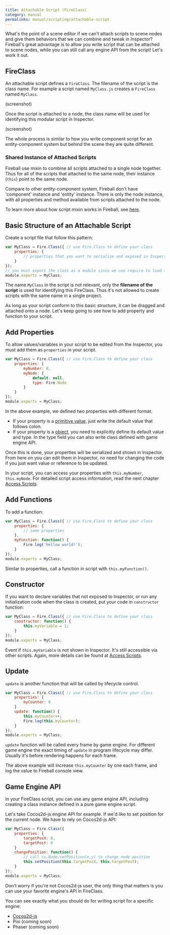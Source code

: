 ```yaml
---
title: Attachable Script (FireClass)
category: manual
permalinks: manual/scripting/attachable-script
---
```


What's the point of a scene editor if we can't attach scripts to scene nodes and give them behaviors that we can combine and tweak in Inspector? Fireball's great advantage is to allow you write script that can be attached to scene nodes, while you can still call any engine API from the script! Let's work it out.

## FireClass

An attachable script defines a `FireClass`. The filename of the script is the class name. For example a script named `MyClass.js` creates a `FireClass` named `MyClass`.

(screenshot)

Once the script is attached to a node, the class name will be used for identifying this modular script in Inspector.

(screenshot)

The whole process is similar to how you write component script for an entity-component system but behind the scene they are quite different.

### Shared Instance of Attached Scripts

Fireball use mixin to combine all scripts attached to a single node together. Thus for all of the scripts that attached to the same node, their instance (`this`) point to the same node.

Compare to other entity-component system, Fireball don't have 'component' instance and 'entity' instance. There is only the node instance, with all properties and method available from scripts attached to the node.

To learn more about how script mixin works in Fireball, see [here]().

## Basic Structure of an Attachable Script

Create a script file that follow this pattern:

```js
var MyClass = Fire.Class({ // use Fire.Class to define your class
    properties: {
        // properties that you want to serialize and exposed in Inspector
    }
});
// you must export the class as a module since we use require to load these FireClass
module.exports = MyClass;
```

The name `MyClass` in the script is not relevant, only the **filename of the script** is used for identifying this FireClass. Thus it's not allowed to create scripts with the same name in a single project.

As long as your script conform to this basic structure, it can be dragged and attached onto a node. Let's keep going to see how to add property and function to your script.

## Add Properties

To allow values/variables in your script to be edited from the Inspector, you must add them as `properties` in your script.

```js
var MyClass = Fire.Class({ // use Fire.Class to define your class
    properties: {
        myNumber: 0,
        myNode: {
            default: null,
            type: Fire.Node
        }
    }
});
module.exports = MyClass;
```

In the above example, we defined two properties with different format.

- If your property is a [primitive value](https://developer.mozilla.org/en-US/docs/Web/JavaScript/Data_structures#Primitive_values), just write the default value that follows colon.
- If your property is a [object](https://developer.mozilla.org/en-US/docs/Web/JavaScript/Data_structures#Objects), you need to explicitly define its default value and type. In the type field you can also write class defined with game engine API.

Once this is done, your properties will be serialized and shown in Inspector. From here on you can edit them in Inspector, no need for changing the code if you just want value or reference to be updated.

In your script, you can access your properties with `this.myNumber`, `this.myNode`. For detailed script access information, read the next chapter [Access Scripts]().

## Add Functions

To add a function:

```js
var MyClass = Fire.Class({ // use Fire.Class to define your class
    properties: {
        // some properties
    },
    myFunction: function() {
        Fire.log('hellow world!');
    }
});
module.exports = MyClass;
```

Similar to properties, call a function in script with `this.myFunction()`.

## Constructor

If you want to declare variables that not exposed to Inspector, or run any initialization code when the class is created, put your code in `constructor` function:

```js
var MyClass = Fire.Class({ // use Fire.Class to define your class
    constructor: function() {
        this.myVariable = 1;
    }
});
module.exports = MyClass;
```

Event if `this.myVariable` is not shown in Inspector. It's still accessible via other scripts. Again, more details can be found at [Access Scripts]().

## Update

`update` is another function that will be called by lifecycle control.

```js
var MyClass = Fire.Class({ // use Fire.Class to define your class
    properties: {
        myCounter: 0
    }
    update: function() {
        this.myCounter++;
        Fire.log(this.myCounter);
    }
});
module.exports = MyClass;
```

`update` function will be called every frame by game engine. For different game engine the exact timing of `update` in program lifecycle may differ. Usually it's before rendering happens for each frame.

The above example will increase `this.myCounter` by one each frame, and log the value to Fireball console view.

## Game Engine API

In your FireClass script, you can use any game engine API, including creating a class instance defined in a pure game engine script.

Let's take Cocos2d-js engine API for example. If we'd like to set position for the current node. We have to rely on Cocos2d-js API:
```js
var MyClass = Fire.Class({
    properties: {
        targetPosX: 0,
        targetPosY: 0
    }
    changePosition: function() {
        // call cc.Node.setPosition(x,y) to change node position
        this.setPosition(this.targetPosX, this.targetPosY);
    }
});
module.exports = MyClass;
```

Don't worry if you're not Cocos2d-js user, the only thing that matters is you can use your favorite engine's API in FireClass.

You can see exactly what you should do for writing script for a specific engine:

- [Cocos2d-js](runtimes/cocos2d-js.md)
- Pixi (coming soon)
- Phaser (coming soon)
